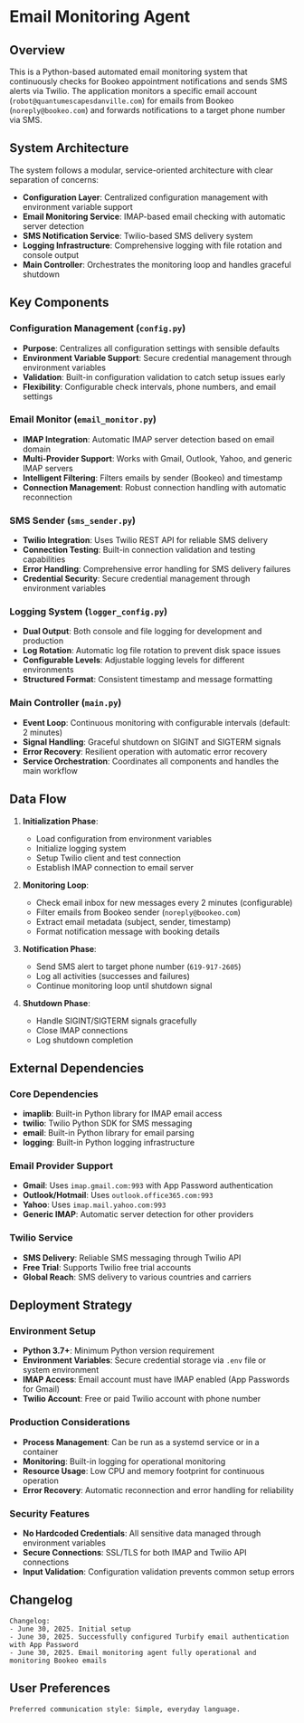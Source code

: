 # Email Monitoring Agent

## Overview

This is a Python-based automated email monitoring system that continuously checks for Bookeo appointment notifications and sends SMS alerts via Twilio. The application monitors a specific email account (`robot@quantumescapesdanville.com`) for emails from Bookeo (`noreply@bookeo.com`) and forwards notifications to a target phone number via SMS.

## System Architecture

The system follows a modular, service-oriented architecture with clear separation of concerns:

- **Configuration Layer**: Centralized configuration management with environment variable support
- **Email Monitoring Service**: IMAP-based email checking with automatic server detection
- **SMS Notification Service**: Twilio-based SMS delivery system
- **Logging Infrastructure**: Comprehensive logging with file rotation and console output
- **Main Controller**: Orchestrates the monitoring loop and handles graceful shutdown

## Key Components

### Configuration Management (`config.py`)
- **Purpose**: Centralizes all configuration settings with sensible defaults
- **Environment Variable Support**: Secure credential management through environment variables
- **Validation**: Built-in configuration validation to catch setup issues early
- **Flexibility**: Configurable check intervals, phone numbers, and email settings

### Email Monitor (`email_monitor.py`)
- **IMAP Integration**: Automatic IMAP server detection based on email domain
- **Multi-Provider Support**: Works with Gmail, Outlook, Yahoo, and generic IMAP servers
- **Intelligent Filtering**: Filters emails by sender (Bookeo) and timestamp
- **Connection Management**: Robust connection handling with automatic reconnection

### SMS Sender (`sms_sender.py`)
- **Twilio Integration**: Uses Twilio REST API for reliable SMS delivery
- **Connection Testing**: Built-in connection validation and testing capabilities
- **Error Handling**: Comprehensive error handling for SMS delivery failures
- **Credential Security**: Secure credential management through environment variables

### Logging System (`logger_config.py`)
- **Dual Output**: Both console and file logging for development and production
- **Log Rotation**: Automatic log file rotation to prevent disk space issues
- **Configurable Levels**: Adjustable logging levels for different environments
- **Structured Format**: Consistent timestamp and message formatting

### Main Controller (`main.py`)
- **Event Loop**: Continuous monitoring with configurable intervals (default: 2 minutes)
- **Signal Handling**: Graceful shutdown on SIGINT and SIGTERM signals
- **Error Recovery**: Resilient operation with automatic error recovery
- **Service Orchestration**: Coordinates all components and handles the main workflow

## Data Flow

1. **Initialization Phase**:
   - Load configuration from environment variables
   - Initialize logging system
   - Setup Twilio client and test connection
   - Establish IMAP connection to email server

2. **Monitoring Loop**:
   - Check email inbox for new messages every 2 minutes (configurable)
   - Filter emails from Bookeo sender (`noreply@bookeo.com`)
   - Extract email metadata (subject, sender, timestamp)
   - Format notification message with booking details

3. **Notification Phase**:
   - Send SMS alert to target phone number (`619-917-2605`)
   - Log all activities (successes and failures)
   - Continue monitoring loop until shutdown signal

4. **Shutdown Phase**:
   - Handle SIGINT/SIGTERM signals gracefully
   - Close IMAP connections
   - Log shutdown completion

## External Dependencies

### Core Dependencies
- **imaplib**: Built-in Python library for IMAP email access
- **twilio**: Twilio Python SDK for SMS messaging
- **email**: Built-in Python library for email parsing
- **logging**: Built-in Python logging infrastructure

### Email Provider Support
- **Gmail**: Uses `imap.gmail.com:993` with App Password authentication
- **Outlook/Hotmail**: Uses `outlook.office365.com:993`
- **Yahoo**: Uses `imap.mail.yahoo.com:993`
- **Generic IMAP**: Automatic server detection for other providers

### Twilio Service
- **SMS Delivery**: Reliable SMS messaging through Twilio API
- **Free Trial**: Supports Twilio free trial accounts
- **Global Reach**: SMS delivery to various countries and carriers

## Deployment Strategy

### Environment Setup
- **Python 3.7+**: Minimum Python version requirement
- **Environment Variables**: Secure credential storage via `.env` file or system environment
- **IMAP Access**: Email account must have IMAP enabled (App Passwords for Gmail)
- **Twilio Account**: Free or paid Twilio account with phone number

### Production Considerations
- **Process Management**: Can be run as a systemd service or in a container
- **Monitoring**: Built-in logging for operational monitoring
- **Resource Usage**: Low CPU and memory footprint for continuous operation
- **Error Recovery**: Automatic reconnection and error handling for reliability

### Security Features
- **No Hardcoded Credentials**: All sensitive data managed through environment variables
- **Secure Connections**: SSL/TLS for both IMAP and Twilio API connections
- **Input Validation**: Configuration validation prevents common setup errors

## Changelog

```
Changelog:
- June 30, 2025. Initial setup
- June 30, 2025. Successfully configured Turbify email authentication with App Password
- June 30, 2025. Email monitoring agent fully operational and monitoring Bookeo emails
```

## User Preferences

```
Preferred communication style: Simple, everyday language.
```